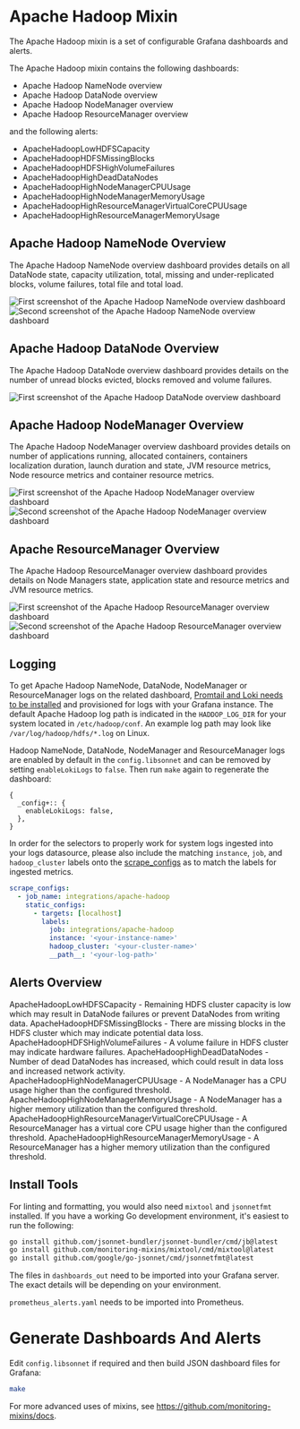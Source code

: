 # Apache Hadoop Mixin

The Apache Hadoop mixin is a set of configurable Grafana dashboards and alerts.

The Apache Hadoop mixin contains the following dashboards:

- Apache Hadoop NameNode overview
- Apache Hadoop DataNode overview
- Apache Hadoop NodeManager overview
- Apache Hadoop ResourceManager overview

and the following alerts:

- ApacheHadoopLowHDFSCapacity
- ApacheHadoopHDFSMissingBlocks
- ApacheHadoopHDFSHighVolumeFailures
- ApacheHadoopHighDeadDataNodes
- ApacheHadoopHighNodeManagerCPUUsage
- ApacheHadoopHighNodeManagerMemoryUsage
- ApacheHadoopHighResourceManagerVirtualCoreCPUUsage
- ApacheHadoopHighResourceManagerMemoryUsage

## Apache Hadoop NameNode Overview

The Apache Hadoop NameNode overview dashboard provides details on all DataNode state, capacity utilization, total, missing and under-replicated blocks, volume failures, total file and total load.

![First screenshot of the Apache Hadoop NameNode overview dashboard](https://storage.googleapis.com/grafanalabs-integration-assets/apache-hadoop/screenshots/hadoop_namenode_overview_1.png)
![Second screenshot of the Apache Hadoop NameNode overview dashboard](https://storage.googleapis.com/grafanalabs-integration-assets/apache-hadoop/screenshots/hadoop_namenode_overview_2.png)

## Apache Hadoop DataNode Overview

The Apache Hadoop DataNode overview dashboard provides details on the number of unread blocks evicted, blocks removed and volume failures.

![First screenshot of the Apache Hadoop DataNode overview dashboard](https://storage.googleapis.com/grafanalabs-integration-assets/apache-hadoop/screenshots/hadoop_datanode_overview_1.png)

## Apache Hadoop NodeManager Overview

The Apache Hadoop NodeManager overview dashboard provides details on number of applications running, allocated containers, containers localization duration, launch duration and state, JVM resource metrics, Node resource metrics and container resource metrics.

![First screenshot of the Apache Hadoop NodeManager overview dashboard](https://storage.googleapis.com/grafanalabs-integration-assets/apache-hadoop/screenshots/hadoop_nodemanager_overview_1.png)
![Second screenshot of the Apache Hadoop NodeManager overview dashboard](https://storage.googleapis.com/grafanalabs-integration-assets/apache-hadoop/screenshots/hadoop_nodemanager_overview_2.png)

## Apache ResourceManager Overview

The Apache Hadoop ResourceManager overview dashboard provides details on Node Managers state, application state and resource metrics and JVM resource metrics.

![First screenshot of the Apache Hadoop ResourceManager overview dashboard](https://storage.googleapis.com/grafanalabs-integration-assets/apache-hadoop/screenshots/hadoop_resourcemanager_overview_1.png)
![Second screenshot of the Apache Hadoop ResourceManager overview dashboard](https://storage.googleapis.com/grafanalabs-integration-assets/apache-hadoop/screenshots/hadoop_resourcemanager_overview_2.png)

## Logging

To get Apache Hadoop NameNode, DataNode, NodeManager or ResourceManager logs on the related dashboard, [Promtail and Loki needs to be installed](https://grafana.com/docs/loki/latest/installation/) and provisioned for logs with your Grafana instance. The default Apache Hadoop log path is indicated in the `HADDOP_LOG_DIR` for your system located in `/etc/hadoop/conf`. An example log path may look like `/var/log/hadoop/hdfs/*.log` on Linux.

Hadoop NameNode, DataNode, NodeManager and ResourceManager logs are enabled by default in the `config.libsonnet` and can be removed by setting `enableLokiLogs` to `false`. Then run `make` again to regenerate the dashboard:

```
{
  _config+:: {
    enableLokiLogs: false,
  },
}
```

In order for the selectors to properly work for system logs ingested into your logs datasource, please also include the matching `instance`, `job`, and `hadoop_cluster` labels onto the [scrape_configs](https://grafana.com/docs/loki/latest/clients/promtail/configuration/#scrape_configs) as to match the labels for ingested metrics.

```yaml
scrape_configs:
  - job_name: integrations/apache-hadoop
    static_configs:
      - targets: [localhost]
        labels:
          job: integrations/apache-hadoop
          instance: '<your-instance-name>'
          hadoop_cluster: '<your-cluster-name>'
          __path__: '<your-log-path>'
```

## Alerts Overview

ApacheHadoopLowHDFSCapacity - Remaining HDFS cluster capacity is low which may result in DataNode failures or prevent DataNodes from writing data.
ApacheHadoopHDFSMissingBlocks - There are missing blocks in the HDFS cluster which may indicate potential data loss.
ApacheHadoopHDFSHighVolumeFailures - A volume failure in HDFS cluster may indicate hardware failures.
ApacheHadoopHighDeadDataNodes - Number of dead DataNodes has increased, which could result in data loss and increased network activity.
ApacheHadoopHighNodeManagerCPUUsage - A NodeManager has a CPU usage higher than the configured threshold.
ApacheHadoopHighNodeManagerMemoryUsage - A NodeManager has a higher memory utilization than the configured threshold.
ApacheHadoopHighResourceManagerVirtualCoreCPUUsage - A ResourceManager has a virtual core CPU usage higher than the configured threshold.
ApacheHadoopHighResourceManagerMemoryUsage - A ResourceManager has a higher memory utilization than the configured threshold.

## Install Tools

For linting and formatting, you would also need `mixtool` and `jsonnetfmt` installed. If you
have a working Go development environment, it's easiest to run the following:

```bash
go install github.com/jsonnet-bundler/jsonnet-bundler/cmd/jb@latest
go install github.com/monitoring-mixins/mixtool/cmd/mixtool@latest
go install github.com/google/go-jsonnet/cmd/jsonnetfmt@latest
```

The files in `dashboards_out` need to be imported
into your Grafana server. The exact details will be depending on your environment.

`prometheus_alerts.yaml` needs to be imported into Prometheus.

# Generate Dashboards And Alerts

Edit `config.libsonnet` if required and then build JSON dashboard files for Grafana:

```bash
make
```

For more advanced uses of mixins, see
https://github.com/monitoring-mixins/docs.
